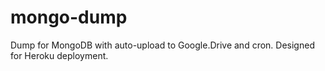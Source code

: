 # mongo-dump
Dump for MongoDB with auto-upload to Google.Drive and cron. Designed for Heroku deployment.

